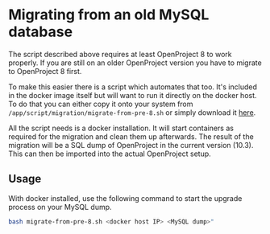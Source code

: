 # Migrating from an old MySQL database

The script described above requires at least OpenProject 8 to work properly. If you are still on an older OpenProject version you have to migrate to OpenProject 8 first.

To make this easier there is a script which automates that too. It's included in the docker image itself but will want to run it directly on the docker host. To do that you can either copy it onto your system from `/app/script/migration/migrate-from-pre-8.sh` or simply download it [here](https://github.com/opf/openproject/tree/dev/script/migration/migrate-from-pre-8.sh).

All the script needs is a docker installation. It will start containers as required for the migration and clean them up afterwards. The result of the migration will be a SQL dump of OpenProject in the current version (10.3). This can then be imported into the actual OpenProject setup.

## Usage

With docker installed, use the following command to start the upgrade process on your MySQL dump.

```bash
bash migrate-from-pre-8.sh <docker host IP> <MySQL dump>"
```
